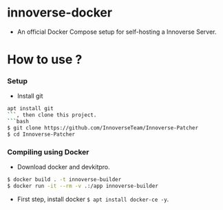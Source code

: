 # innoverse-docker
- An official Docker Compose setup for self-hosting a Innoverse Server.

# How to use ?
### Setup
- Install git
```bash
apt install git
```, then clone this project.
```bash
$ git clone https://github.com/InnoverseTeam/Innoverse-Patcher
$ cd Innoverse-Patcher
```

### Compiling using Docker
- Download docker and devkitpro.
```bash
$ docker build . -t innoverse-builder
$ docker run -it --rm -v .:/app innoverse-builder
```

- First step, install docker `$ apt install docker-ce -y`.
